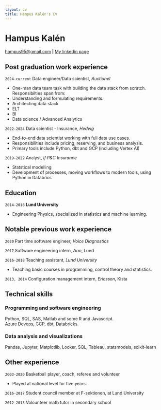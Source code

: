 ```yaml
---
layout: cv
title: Hampus Kalén's CV
---
```

# Hampus Kalén

<div id="webaddress">
<a href="hampus95@gmail.com">hampus95@gmail.com</a>
| <a href="https://www.linkedin.com/in/hampus-kalen/">My linkedin page</a>
</div>


## Post graduation work experience

`2024-current`
Data engineer/Data scientist, *Auctionet*
- One-man data team task with building the data stack from scratch.
Responsibilties span from:
- Understanding and formulating requirements. 
- Architecting data stack
- ELT
- BI
- Data science / Advanced Analytics


`2022-2024`
Data scientist - Insurance, *Hedvig*
- End-to-end data scientist working with full data use cases.
- Responsibilities include pricing, reserving, and business analysis.
- Primary tools include Python, dbt and GCP (including Vertex AI)

`2019-2022`
Analyst, *If P&C Insurance*
- Statstical modelling
- Development of processes, moving workflows to modern tools, using Python in Databrics

## Education

`2014-2018`
__Lund University__
- Engineering Physics, specialized in statistics and machine learning.


## Notable previous work experience

`2020`
Part time software engineer, *Voice Diagnostics*

`2017`
Software engineering intern, *Arm*, Lund

`2016-2018`
Teaching assistant, *Lund University*
- Teaching basic courses in programming, control theory and statistics.

`2013, 2014`
Configuration management intern, *Ericsson*, Kista

## Technical skills
### Programming and software engineering
Python, SQL, SAS, Matlab and some R and Javascript.  
Azure Devops, GCP, dbt, Databricks. 

### Data analysis and visualizations
Pandas, Jupyter, Matplotlib, Looker, SQL, Tableau, statsmodels, scikit-learn

## Other experience
`2003-2020`
Basketball player, coach, referee and volunteer
- Played at national level for five years.

`2016-2017`
Student council member at F-sektionen, at Lund University

`2012-2013`
Volounteer math tutor in secondary school

<!-- ### Footer

Last updated: May 2013 -->


